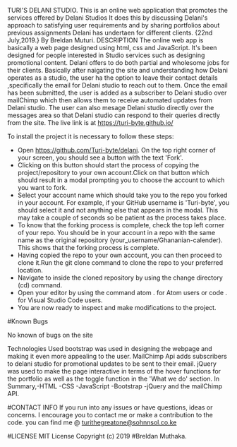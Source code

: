 TURI'S DELANI STUDIO.
This is an online web application that promotes the services offered by Delani Studios It does this by discussing Delani's approach to satisfying user requirements and by sharing portfolios about previous assignments Delani has undertaen for different clients.
{22nd July,2019.}
By Breldan Muturi.
DESCRIPTION
The online web app is basically a web page designed using html, css and JavaScript. It's been designed for people interested in Studio services such as designing promotional content. Delani offers to do both partial and wholesome jobs for their clients. Basically after naigating the site and understanding how Delani operates as a studio, the user ha the option to leave their contact details ,specifically the email for Delani studio to reach out to them. Once the email has been submitted, the user is added as a subscriber to Delani studio over mailChimp which then allows them to receive automated updates from Delani studio. The user can also mesage Delani studio directly over the messages area so that Delani studio can respond to their queries directly from the site. The live link is at https://turi-byte.github.io/

To install the project it is necessary to follow these steps:
* Open https://github.com/Turi-byte/delani. On the top right corner of your screen, you should see a button with the text 'Fork'. 
* Clicking on this button should start the process of copying the project/repository to your own account.Click on that button which should result in a modal prompting you to choose the account to which you want to fork.
* Select your account name which should take you to the repo you forked in your account. For example, if your GitHub username is 'Turi-byte', you should select it and not anything else that appears in the modal. This may take a couple of seconds so be patient as the process takes place.
* To know that the forking process is complete, check the top left corner of your repo. You should be in your account in a repo with the same name as the original repository (your_username/Ghananian-calender). This shows that the forking process is complete.
* Having copied the repo to your own account, you can then proceed to clone it.Run the git clone command to clone the repo to your preferred location.
* Navigate to inside the cloned repository by using the change directory (cd) command.
* Open your editor by using the command atom . for Atom users or code . for Visual Studio Code users.
* You are now ready to inspect and make modifications to the project.


#Known Bugs

No known of bugs on the site

Technologies Used
bootstrap was used in designing the webpage and making it even more appealing to the user. 
MailChimp Api adds subscribers to delani studio for promotional updates to be sent to their email.
jQuery was used to make the page interactive in terms of the hover functions for the portfolio as well as the toggle function in the 'What we do' section.
In Summary,-HTML -CSS -JavaScript -Bootstrap -jQuery and the mailChimp API.

#CONTACT INFO
If you run into any issues or have questions, ideas or concerns. I encourage you to contact me or make a contribution to the code.
you can find me @ turithegreatone@sohnnsol.co.ke

#LICENSE
MIT License Copyright (c) 2019 #Breldan Muthaka.
